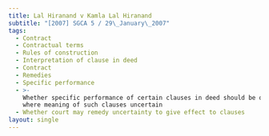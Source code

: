 ```yaml
---
title: Lal Hiranand v Kamla Lal Hiranand
subtitle: "[2007] SGCA 5 / 29\_January\_2007"
tags:
  - Contract
  - Contractual terms
  - Rules of construction
  - Interpretation of clause in deed
  - Contract
  - Remedies
  - Specific performance
  - >-
    Whether specific performance of certain clauses in deed should be ordered
    where meaning of such clauses uncertain
  - Whether court may remedy uncertainty to give effect to clauses
layout: single
---
```


